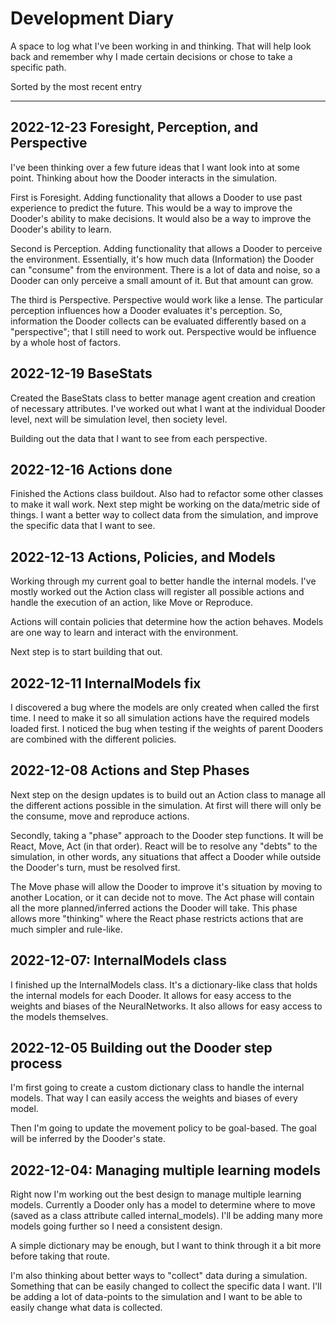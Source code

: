 # Development Diary

A space to log what I've been working in and thinking. That will help look back and remember why I made certain decisions or chose to take a specific path.

Sorted by the most recent entry

---

## 2022-12-23 Foresight, Perception, and Perspective

I've been thinking over a few future ideas that I want look into at some point. Thinking about how the Dooder interacts in the simulation.

First is Foresight. Adding functionality that allows a Dooder to use past experience to predict the future. This would be a way to improve the Dooder's ability to make decisions. It would also be a way to improve the Dooder's ability to learn.

Second is Perception. Adding functionality that allows a Dooder to perceive the environment. Essentially, it's how much data (Information) the Dooder can "consume" from the environment. There is a lot of data and noise, so a Dooder can only perceive a small amount of it. But that amount can grow.

The third is Perspective. Perspective would work like a lense. The particular perception influences how a Dooder evaluates it's perception. So, information the Dooder collects can be evaluated differently based on a "perspective"; that I still need to work out. Perspective would be influence by a whole host of factors.

## 2022-12-19 BaseStats

Created the BaseStats class to better manage agent creation and creation of necessary attributes. I've worked out what I want at the individual Dooder level, next will be simulation level, then society level.

Building out the data that I want to see from each perspective.

## 2022-12-16 Actions done

Finished the Actions class buildout. Also had to refactor some other classes to make it wall work. Next step might be working on the data/metric side of things. I want a better way to collect data from the simulation, and improve the specific data that I want to see.  

## 2022-12-13 Actions, Policies, and Models

Working through my current goal to better handle the internal models. I've mostly worked out the Action class will register all possible actions and handle the execution of an action, like Move or Reproduce.

Actions will contain policies that determine how the action behaves. Models are one way to learn and interact with the environment.

Next step is to start building that out.

## 2022-12-11 InternalModels fix

I discovered a bug where the models are only created when called the first time. I need to make it so all simulation actions have the required models loaded first. I noticed the bug when testing if the weights of parent Dooders are combined with the different policies.

## 2022-12-08 Actions and Step Phases

Next step on the design updates is to build out an Action class to manage all the different actions possible in the simulation. At first will there will only be the consume, move and reproduce actions.

Secondly, taking a "phase" approach to the Dooder step functions. It will be React, Move, Act (in that order). React will be to resolve any "debts" to the simulation, in other words, any situations that affect a Dooder while outside the Dooder's turn, must be resolved first.

The Move phase will allow the Dooder to improve it's situation by moving to another Location, or it can decide not to move. The Act phase will contain all the more planned/inferred actions the Dooder will take. This phase allows more "thinking" where the React phase restricts actions that are much simpler and rule-like.  

## 2022-12-07: InternalModels class

I finished up the InternalModels class. It's a dictionary-like class that holds the internal models for each Dooder. It allows for easy access to the weights and biases of the NeuralNetworks. It also allows for easy access to the models themselves.  

## 2022-12-05 Building out the Dooder step process

I'm first going to create a custom dictionary class to handle the internal models. That way I can easily access the weights and biases of every model.  

Then I'm going to update the movement policy to be goal-based. The goal will be inferred by the Dooder's state.  

## 2022-12-04: Managing multiple learning models

Right now I'm working out the best design to manage multiple learning models. Currently a Dooder only has a model to determine where to move (saved as a class attribute called internal_models). I'll be adding many more models going further so I need a consistent design.  

A simple dictionary may be enough, but I want to think through it a bit more before taking that route.

I'm also thinking about better ways to "collect" data during a simulation. Something that can be easily changed to collect the specific data I want. I'll be adding a lot of data-points to the simulation and I want to be able to easily change what data is collected.  
